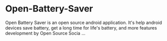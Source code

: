 Open-Battery-Saver
==================

Open Battery Saver is an open source android application. It's help android devices save battery, get a long time for life's battery, and more features development by Open Source Socia ...
